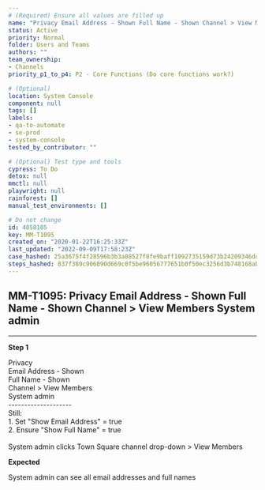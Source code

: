 ```yaml
---
# (Required) Ensure all values are filled up
name: "Privacy Email Address - Shown Full Name - Shown Channel > View Members System admin"
status: Active
priority: Normal
folder: Users and Teams
authors: ""
team_ownership:
- Channels
priority_p1_to_p4: P2 - Core Functions (Do core functions work?)

# (Optional)
location: System Console
component: null
tags: []
labels:
- qa-to-automate
- se-prod
- system-console
tested_by_contributor: ""

# (Optional) Test type and tools
cypress: To Do
detox: null
mmctl: null
playwright: null
rainforest: []
manual_test_environments: []

# Do not change
id: 4058105
key: MM-T1095
created_on: "2020-01-22T16:25:33Z"
last_updated: "2022-09-09T17:58:23Z"
case_hashed: 25a3675f4f28596b3b3a08527f8fe9baff1092735159d73b24209346dd9cfb4ee0510d65116b8932b6d3ce35864cb9b7
steps_hashed: 837f389c906090d669c0f5be96056777651b0f50ec3256d3b748168abeb75998830d202c9b1b309ba471df9c3c61ec56
---
```


<!-- (Auto-generated) Based on frontmatter's "key" and "name" -->

## MM-T1095: Privacy Email Address - Shown Full Name - Shown Channel > View Members System admin

---

**Step 1**

Privacy\
Email Address - Shown\
Full Name - Shown\
Channel > View Members\
System admin\
\--------------------\
Still:\
1\. Set "Show Email Address" = true\
2\. Ensure "Show Full Name" = true\
\
System admin clicks Town Square channel drop-down > View Members

**Expected**

System admin can see all email addresses and full names
